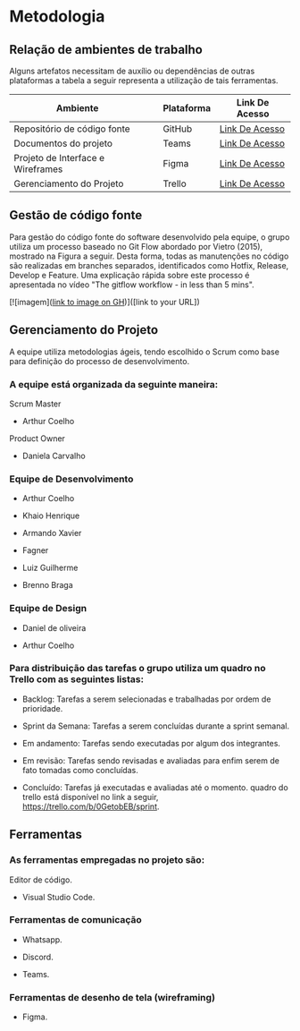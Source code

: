 
# Metodologia

## Relação de ambientes de trabalho 
Alguns artefatos necessitam de auxílio ou dependências de outras plataformas a tabela a seguir representa a utilização de tais ferramentas. 

| Ambiente⠀⠀| Plataforma  | Link De Acesso |
|------|-----------------------------------------|----|
|Repositório de código fonte |GitHub |[Link De Acesso](https://github.com/ICEI-PUC-Minas-PMV-ADS/pmv-ads-2022-2-e2-proj-int-t8-lista-de-tarefas-com-foco-em-tdah )
|Documentos do projeto  |Teams  |[Link De Acesso](https://teams.microsoft.com/_#/school/FileBrowserTabApp/T8%20-%20Grupo%2005?threadId=19:e3a210fbc64142639f5d0421acd08197@thread.tacv2&ctx=channel )
|Projeto de Interface e  Wireframes   |Figma  |[Link De Acesso](https://www.figma.com/proto/rA04tAV4z4qOTfMCyPVoNd/TDHA?node-id=1%3A90&scaling=contain&page-id=0%3A1&starting-point-node-id=1%3A90  )
|Gerenciamento do Projeto   |Trello  |[Link De Acesso](https://trello.com/invite/b/0GetobEB/e4380521f73703045cc00099f95e2f61/sprint)|



## Gestão de código fonte 

Para gestão do código fonte do software desenvolvido pela equipe, o grupo utiliza um processo baseado no Git Flow abordado por Vietro (2015), mostrado na Figura a seguir. Desta forma, todas as manutenções no código são realizadas em branches separados, identificados como Hotfix, Release, Develop e Feature. Uma explicação rápida sobre este processo é apresentada no vídeo "The gitflow workflow - in less than 5 mins". 


[![imagem]([link to image on GH](https://codigomaromba.files.wordpress.com/2019/01/gitflow-1.png))]([link to your URL])



## Gerenciamento do Projeto
A equipe utiliza metodologias ágeis, tendo escolhido o Scrum como base para definição do processo de desenvolvimento. 

### A equipe está organizada da seguinte maneira: 

 Scrum Master
 
 - Arthur Coelho 

 Product Owner
 - Daniela Carvalho 

 ### Equipe de Desenvolvimento 

- Arthur Coelho 

- Khaio Henrique 

- Armando Xavier 

- Fagner 

- Luiz Guilherme 

- Brenno Braga 

###  Equipe de Design 

- Daniel de oliveira 

- Arthur Coelho 


### Para distribuição das tarefas o grupo utiliza um quadro no Trello com as seguintes listas: 

- Backlog: Tarefas a serem selecionadas e trabalhadas por ordem de prioridade. 

- Sprint da Semana: Tarefas a serem concluídas durante a sprint semanal. 

- Em andamento: Tarefas sendo executadas por algum dos integrantes. 

- Em revisão: Tarefas sendo revisadas e avaliadas para enfim serem de fato tomadas como concluídas. 

- Concluído: Tarefas já executadas e avaliadas até o momento. 
 quadro do trello está disponível no link a seguir, https://trello.com/b/0GetobEB/sprint.  

## Ferramentas 

### As ferramentas empregadas no projeto são: 

Editor de código. 

- Visual Studio Code. 

### Ferramentas de comunicação 

- Whatsapp. 

- Discord. 

- Teams. 

### Ferramentas de desenho de tela (wireframing) 

- Figma. 
